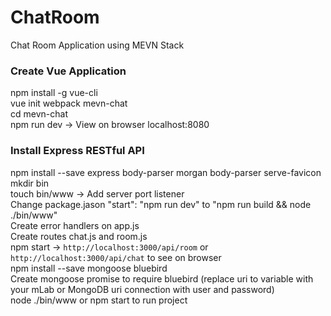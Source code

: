# ChatRoom
Chat Room Application using MEVN Stack 

### Create Vue Application
npm install -g vue-cli<br>
vue init webpack mevn-chat<br>
cd mevn-chat<br>
npm run dev -> View on browser localhost:8080<br>

### Install Express RESTful API 
npm install --save express body-parser morgan body-parser serve-favicon<br>
mkdir bin<br>
touch bin/www -> Add server port listener<br>
Change package.jason "start": "npm run dev" to "npm run build && node ./bin/www"<br>
Create error handlers on app.js<br>
Create routes chat.js and room.js<br>
npm start -> `http://localhost:3000/api/room` or `http://localhost:3000/api/chat` to see on browser<br>
npm install --save mongoose bluebird<br>
Create mongoose promise to require bluebird (replace uri to variable with your mLab or MongoDB uri connection with user and password)<br>
node ./bin/www or npm start to run project<br>
